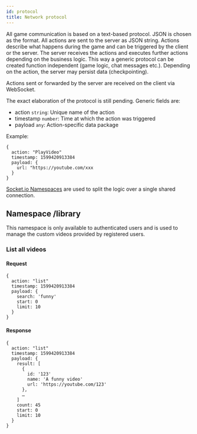 ```yaml
---
id: protocol
title: Network protocol
---
```


All game communication is based on a text-based protocol. JSON is chosen as the format. All actions are sent to the server as JSON string. Actions describe what happens during the game and can be triggered by the client or the server. The server receives the actions and executes further actions depending on the business logic. This way a generic protocol can be created function independent (game logic, chat messages etc.). Depending on the action, the server may persist data (checkpointing).  

Actions sent or forwarded by the server are received on the client via WebSocket.

The exact elaboration of the protocol is still pending. Generic fields are:
- action ```string```: Unique name of the action
- timestamp ```number```: Time at which the action was triggered
- payload ```any```: Action-specific data package

Example:

```
{
  action: "PlayVideo"
  timestamp: 1599420913384
  payload: {
    url: "https://youtube.com/xxx
  }
}
```

[Socket.io Namespaces](https://socket.io/docs/namespaces/) are used to split the logic over a single shared connection.

## Namespace /library
This namespace is only available to authenticated users and is used to manage the custom videos provided by registered users.

### List all videos

#### Request

```
{
  action: "list"
  timestamp: 1599420913384
  payload: {
    search: 'funny'
    start: 0
    limit: 10	
  }
}
```

#### Response
```
{
  action: "list"
  timestamp: 1599420913384
  payload: {
    result: [
      { 
        id: '123'
        name: 'A funny video'
        url: 'https://youtube.com/123'
      },
      …
    ]
    count: 45
    start: 0
    limit: 10	
  }
}

```